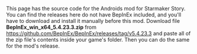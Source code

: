 This page has the source code for the Androids mod for Starmaker Story.
You can find the releases here do not have BepInEx included, and you'll have to download and install it manually before this mod.
Download file **BepInEx_win_x64_5.4.23.3.zip** from https://github.com/BepInEx/BepInEx/releases/tag/v5.4.23.3 and paste all of the zip file's contents inside your game's folder. Then you can do the same for the mod's release.
